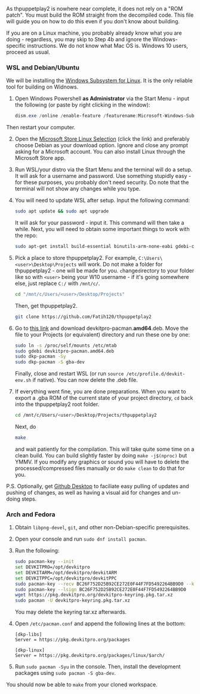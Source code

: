As thpuppetplay2 is nowhere near complete, it does not rely on a "ROM patch". You must build the ROM straight from the decompiled code. This file will guide you on how to do this even if you don't know about building.

If you are on a Linux machine, you probably already know what you are doing - regardless, you may skip to Step 4b and ignore the Windows-specific instructions. We do not know what Mac OS is. Windows 10 users, proceed as usual.

### WSL and Debian/Ubuntu

We will be installing the [Windows Subsystem for Linux](https://en.wikipedia.org/wiki/Windows_Subsystem_for_Linux). It is the only reliable tool for building on Widnows.

1. Open Windows Powershell **as Administrator** via the Start Menu - input the following (or paste by right clicking in the window):

    ```powershell
    dism.exe /online /enable-feature /featurename:Microsoft-Windows-Subsystem-Linux /all /norestart
    ```
Then restart your computer.

2. Open the [Microsoft Store Linux Selection](https://aka.ms/wslstore) (click the link) and preferably choose Debian as your download option. Ignore and close any prompt asking for a Microsoft account. You can also install Linux through the Microsoft Store app.

3. Run WSL/your distro via the Start Menu and the terminal will do a setup. It will ask for a username and password. Use something stupidly easy - for these purposes, you probably don't need security. Do note that the terminal will not show any changes while you type.

4. You will need to update WSL after setup. Input the following command:
    ```bash
    sudo apt update && sudo apt upgrade
    ```
    It will ask for your password - input it. This command will then take a while. Next, you will need to obtain some important things to work with the repo:
    ```bash
    sudo apt-get install build-essential binutils-arm-none-eabi gdebi-core git libpng-dev
    ```

5. Pick a place to store thpuppetplay2. For example, `C:\Users\<user>\Desktop\Projects` will work. Do not make a folder for thpuppetplay2 - one will be made for you. `c`hange`d`irectory to your folder like so with `<user>` being your W10 username - if it's going somewhere else, just replace `C:/` with `/mnt/c/`.
    ```bash
    cd "/mnt/c/Users/<user>/Desktop/Projects"
    ```
	Then, get thpuppetplay2.
    ```bash
    git clone https://github.com/Fatih120/thpuppetplay2
    ```

6. Go to [this link](https://github.com/devkitPro/pacman/releases) and download devkitpro-pacman.**amd64**.deb. Move the file to your Projects (or equivalent) directory and run these one by one:
    ```bash
    sudo ln -s /proc/self/mounts /etc/mtab
    sudo gdebi devkitpro-pacman.amd64.deb
    sudo dkp-pacman -Sy
    sudo dkp-pacman -S gba-dev
    ```
	Finally, close and restart WSL (or run `source /etc/profile.d/devkit-env.sh` if native). You can now delete the .deb file.

7. If everything went fine, you are done preparations. When you want to export a .gba ROM of the current state of your project directory, `cd` back into the thpuppetplay2 root folder.
    ```bash
    cd /mnt/c/Users/<user>/Desktop/Projects/thpuppetplay2
    ```
	Next, do
    ```bash
    make
    ```
	and wait patiently for the compilation. This will take quite some time on a clean build. You can build slightly faster by doing `make -j$(nproc)` but YMMV. If you modify any graphics or sound you will have to delete the processed/compressed files manually or do `make clean` to do that for you.

P.S. Optionally, get [Github Desktop](https://desktop.github.com/) to faciliate easy pulling of updates and pushing of changes, as well as having a visual aid for changes and un-doing steps.

### Arch and Fedora

1. Obtain `libpng-devel`, `git`, and other non-Debian-specific prerequisites.

2. Open your console and run `sudo dnf install pacman`.

3. Run the following:
    ```bash
    sudo pacman-key --init
    set DEVKITPRO=/opt/devkitpro
    set DEVKITARM=/opt/devkitpro/devkitARM
    set DEVKITPPC=/opt/devkitpro/devkitPPC
    sudo pacman-key --recv BC26F752D25B92CE272E0F44F7FD5492264BB9D0 --keyserver keyserver.ubuntu.com
    sudo pacman-key --lsign BC26F752D25B92CE272E0F44F7FD5492264BB9D0
    wget https://pkg.devkitpro.org/devkitpro-keyring.pkg.tar.xz
    sudo pacman -U devkitpro-keyring.pkg.tar.xz
    ```
    You may delete the keyring tar.xz afterwards.

4. Open `/etc/pacman.conf` and append the following lines at the bottom:
    ```
    [dkp-libs]
    Server = https://pkg.devkitpro.org/packages

    [dkp-linux]
    Server = https://pkg.devkitpro.org/packages/linux/$arch/
    ```

5. Run `sudo pacman -Syu` in the console. Then, install the development packages using `sudo pacman -S gba-dev`.

You should now be able to `make` from your cloned workspace.
